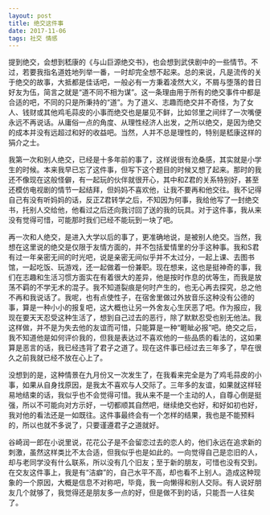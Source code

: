 ```yaml
---
layout: post
title: 绝交这件事
date: 2017-11-06
tags: 社交 情感
---
```

提到绝交，会想到嵇康的《与山巨源绝交书》，也会想到武侠剧中的一些情节。不过，若要我指名道姓地列举一番，一时却完全想不起来。总的来说，凡是流传的关于绝交的故事，大抵都是佳话吧，一般必有一方秉着凌然大义，不屑与堕落的昔日好友为伍，简言之就是“道不同不相为谋”。这一条理由用于所有的绝交事件中都是合适的吧，不同的只是所秉持的“道”。为了道义、志趣而绝交并不奇怪，为了女人、钱财或其他鸡毛蒜皮的小事而绝交也是屡见不鲜，比如邻里之间绊了一次嘴便永远不再说话。从庸俗一点的角度、从理性经济人出发，之所以绝交，是因为绝交的成本并没有远超过和好的收益吧。当然，人并不总是理性的，特别是嵇康这样的狷介之士。

我第一次和别人绝交，已经是十多年前的事了，这样说很有沧桑感，其实就是小学生的时候。本来我早已忘了这件事，但写下这个题目的时候又想了起来。那时的我还不像现在这般怪僻，有一起玩的伙伴就很开心，其中和Z君的关系特别好，甚至还模仿电视剧的情节一起结拜，但妈妈不喜欢他，让我不要再和他交往。我不记得自己有没有听妈妈的话，反正Z君转学之后，不知因为何事，我给他写了一封绝交书，托别人交给他，他看过之后还向我讨回了送的我的玩具。对于这件事，我从来没有觉得可惜，可能那时我们已经不能玩到一块了吧。

再一次和人绝交，是进入大学以后的事了，更准确地说，是被别人绝交。当然，我想在这里说的绝交是仅限于友情方面的，并不包括爱情里的分手这种事。我和S君有过一年亲密无间的时光吧，说是亲密无间似乎并不太过分，一起上课、去图书馆，一起吃饭、玩游戏，还一起做着一份兼职。现在想来，这也是挺神奇的事，我们在志趣和生活习惯方面实在有着很大的差异，他是按时作息的优等生，而我是放荡不羁的不学无术的混子。我不知道裂痕是何时产生的，也无心再去探究，总之他不再和我说话了。我呢，也有点使性子，在宿舍里做过外放音乐这种没有公德的事，算是一种小小的报复吧，这大概也让另一外舍友心生厌恶了吧。作为报应，我现在要天天忍受这种生活了，想到自己过去的恶行，除了默默忍受也别无他法。我这样做，并不是为失去他的友谊而可惜，只能算是一种“睚眦必报”吧。绝交之后，我不知道他是如何评价我的，但我是表达过不喜欢他的一些品质的看法的，这如果算是恶言的话，我已经违背了君子之道了。现在这件事已经过去三年多了，早在很久之前我就已经不放在心上了。

没想到的是，这种情景在九月份又一次发生了，在我看来完全是为了鸡毛蒜皮的小事，如果从自身找原因，是我太不喜欢与人交际了。三年多的友谊，如果就这样轻易地结束的话，我似乎也不会觉得可惜。我从来不是一个主动的人，自尊心倒是挺强，所以不可能向对方示好，一切都顺其自然吧，继续绝交也好，和好如初也好，我对他的看法还是一如既往。这件事最终会有一个怎样的结果，我也是不能预料的，所以也就不多说了，只要谨遵君子之道就好。

谷崎润一郎在小说里说，花花公子是不会留恋过去的恋人的，他们永远在追求新的刺激，虽然这样类比不太合适，但我似乎也是如此的。一向觉得自己是恋旧的人，却与老同学没有什么联系，所以没有几个旧友；至于新的朋友，可惜也没有交到。在交友这件事上，我是有“洁癖”的，自己水平不高，却也看不上别人。造成这种现象的一个原因，大概是信息不对称吧，毕竟，我一向懒得和别人交际。有人说好朋友几个就够了，我觉得还是朋友多一点的好，但是做不到的话，只能吾一人往矣了。

